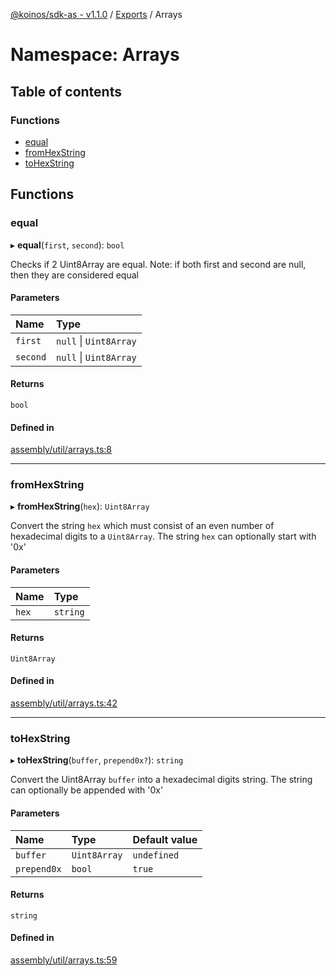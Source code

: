 [@koinos/sdk-as - v1.1.0](../README.md) / [Exports](../modules.md) / Arrays

# Namespace: Arrays

## Table of contents

### Functions

- [equal](Arrays.md#equal)
- [fromHexString](Arrays.md#fromhexstring)
- [toHexString](Arrays.md#tohexstring)

## Functions

### equal

▸ **equal**(`first`, `second`): `bool`

Checks if 2 Uint8Array are equal.
Note: if both first and second are null, then they are considered equal

#### Parameters

| Name | Type |
| :------ | :------ |
| `first` | ``null`` \| `Uint8Array` |
| `second` | ``null`` \| `Uint8Array` |

#### Returns

`bool`

#### Defined in

[assembly/util/arrays.ts:8](https://github.com/koinos/koinos-sdk-as/blob/0d26a97/assembly/util/arrays.ts#L8)

___

### fromHexString

▸ **fromHexString**(`hex`): `Uint8Array`

Convert the string `hex` which must consist of an even number of
hexadecimal digits to a `Uint8Array`. The string `hex` can optionally
start with '0x'

#### Parameters

| Name | Type |
| :------ | :------ |
| `hex` | `string` |

#### Returns

`Uint8Array`

#### Defined in

[assembly/util/arrays.ts:42](https://github.com/koinos/koinos-sdk-as/blob/0d26a97/assembly/util/arrays.ts#L42)

___

### toHexString

▸ **toHexString**(`buffer`, `prepend0x?`): `string`

Convert the Uint8Array `buffer` into a hexadecimal digits string. The string can optionally
be appended with '0x'

#### Parameters

| Name | Type | Default value |
| :------ | :------ | :------ |
| `buffer` | `Uint8Array` | `undefined` |
| `prepend0x` | `bool` | `true` |

#### Returns

`string`

#### Defined in

[assembly/util/arrays.ts:59](https://github.com/koinos/koinos-sdk-as/blob/0d26a97/assembly/util/arrays.ts#L59)
